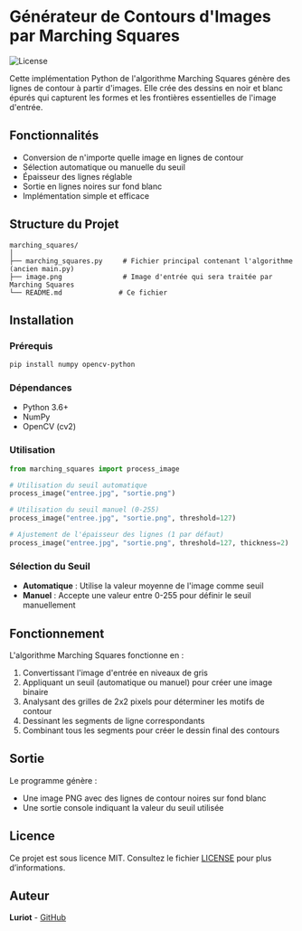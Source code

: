 # Générateur de Contours d'Images par Marching Squares

![License](https://img.shields.io/badge/license-MIT-green)

Cette implémentation Python de l'algorithme Marching Squares génère des lignes de contour à partir d'images. Elle crée des dessins en noir et blanc épurés qui capturent les formes et les frontières essentielles de l'image d'entrée.

## Fonctionnalités

- Conversion de n'importe quelle image en lignes de contour
- Sélection automatique ou manuelle du seuil
- Épaisseur des lignes réglable
- Sortie en lignes noires sur fond blanc
- Implémentation simple et efficace

## Structure du Projet

```
marching_squares/
│
├── marching_squares.py     # Fichier principal contenant l'algorithme (ancien main.py)
├── image.png               # Image d'entrée qui sera traitée par Marching Squares
└── README.md              # Ce fichier
```

## Installation

### Prérequis

```bash
pip install numpy opencv-python
```

### Dépendances

- Python 3.6+
- NumPy
- OpenCV (cv2)

### Utilisation

```python
from marching_squares import process_image

# Utilisation du seuil automatique
process_image("entree.jpg", "sortie.png")

# Utilisation du seuil manuel (0-255)
process_image("entree.jpg", "sortie.png", threshold=127)

# Ajustement de l'épaisseur des lignes (1 par défaut)
process_image("entree.jpg", "sortie.png", threshold=127, thickness=2)
```

### Sélection du Seuil

- **Automatique** : Utilise la valeur moyenne de l'image comme seuil
- **Manuel** : Accepte une valeur entre 0-255 pour définir le seuil manuellement

## Fonctionnement

L'algorithme Marching Squares fonctionne en :

1. Convertissant l'image d'entrée en niveaux de gris
2. Appliquant un seuil (automatique ou manuel) pour créer une image binaire
3. Analysant des grilles de 2x2 pixels pour déterminer les motifs de contour
4. Dessinant les segments de ligne correspondants
5. Combinant tous les segments pour créer le dessin final des contours

## Sortie

Le programme génère :
- Une image PNG avec des lignes de contour noires sur fond blanc
- Une sortie console indiquant la valeur du seuil utilisée

## Licence

Ce projet est sous licence MIT. Consultez le fichier [LICENSE](LICENSE) pour plus d’informations.

## Auteur

**Luriot** - [GitHub](https://github.com/Luriot)
